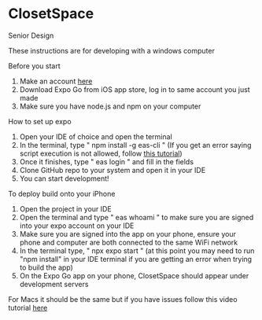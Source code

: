 # ClosetSpace
Senior Design

These instructions are for developing with a windows computer

Before you start
1. Make an account [here](https://expo.dev)
2. Download Expo Go from iOS app store, log in to same account you just made
3. Make sure you have node.js and npm on your computer

How to set up expo
1. Open your IDE of choice and open the terminal
2. In the terminal, type " npm install -g eas-cli " (If you get an error saying script execution is not allowed, follow [this tutorial](https://winbuzzer.com/2020/07/10/how-to-enable-powershell-scripts-in-windows-10-via-powershell-execution-policy-xcxwbt/))
3. Once it finishes, type " eas login " and fill in the fields
4. Clone GitHub repo to your system and open it in your IDE
5. You can start development!

To deploy build onto your iPhone
1. Open the project in your IDE
2. Open the terminal and type " eas whoami " to make sure you are signed into your expo account on your IDE
3. Make sure you are signed into the app on your phone, ensure your phone and computer are both connected to the same WiFi network
4. In the terminal type, " npx expo start " (at this point you may need to run "npm install" in your IDE terminal if you are getting an error when trying to build the app)
5. On the Expo Go app on your phone, ClosetSpace should appear under development servers

For Macs it should be the same but if you have issues follow this video tutorial [here](https://www.youtube.com/watch?v=DloY4tyzKDA)
